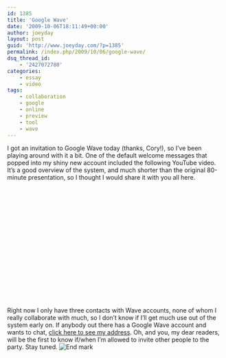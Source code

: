 ```yaml
---
id: 1385
title: 'Google Wave'
date: '2009-10-06T18:11:49+00:00'
author: joeyday
layout: post
guid: 'http://www.joeyday.com/?p=1385'
permalink: /index.php/2009/10/06/google-wave/
dsq_thread_id:
    - '2427072780'
categories:
    - essay
    - video
tags:
    - collaboration
    - google
    - online
    - preview
    - tool
    - wave
---
```


I got an invitation to Google Wave today (thanks, Cory!), so I’ve been playing around with it a bit. One of the default welcome messages that popped into my shiny new account included the following YouTube video. It’s a good overview of the system, and much shorter than the original 80-minute presentation, so I thought I would share it with you all here.

<object height="264" width="425"><param name="movie" value="http://www.youtube.com/v/p6pgxLaDdQw&hl=en&fs=1&"></param><param name="allowFullScreen" value="true"></param><param name="allowscriptaccess" value="always"></param><embed allowfullscreen="true" allowscriptaccess="always" height="264" src="http://www.youtube.com/v/p6pgxLaDdQw&hl=en&fs=1&" type="application/x-shockwave-flash" width="425"></embed></object>

Right now I only have three contacts with Wave accounts, none of whom I really collaborate with much, so I don’t know if I’ll get much use out of the system early on. If anybody out there has a Google Wave account and wants to chat, [click here to see my address](http://mailhide.recaptcha.net/d?k=01ZJ8R8wEmecFD5vMfC5Zrdw==&c=usNTa0j00YAqF7D87VA8uFJkNf7OffNCBQ3AepEhhe8= "Reveal this e-mail address"). Oh, and you, my dear readers, will be the first to know if/when I’m allowed to invite other people to the party. Stay tuned. ![End mark](http://joeyday.com/wp-content/uploads/2009/08/endmark.png "End mark")